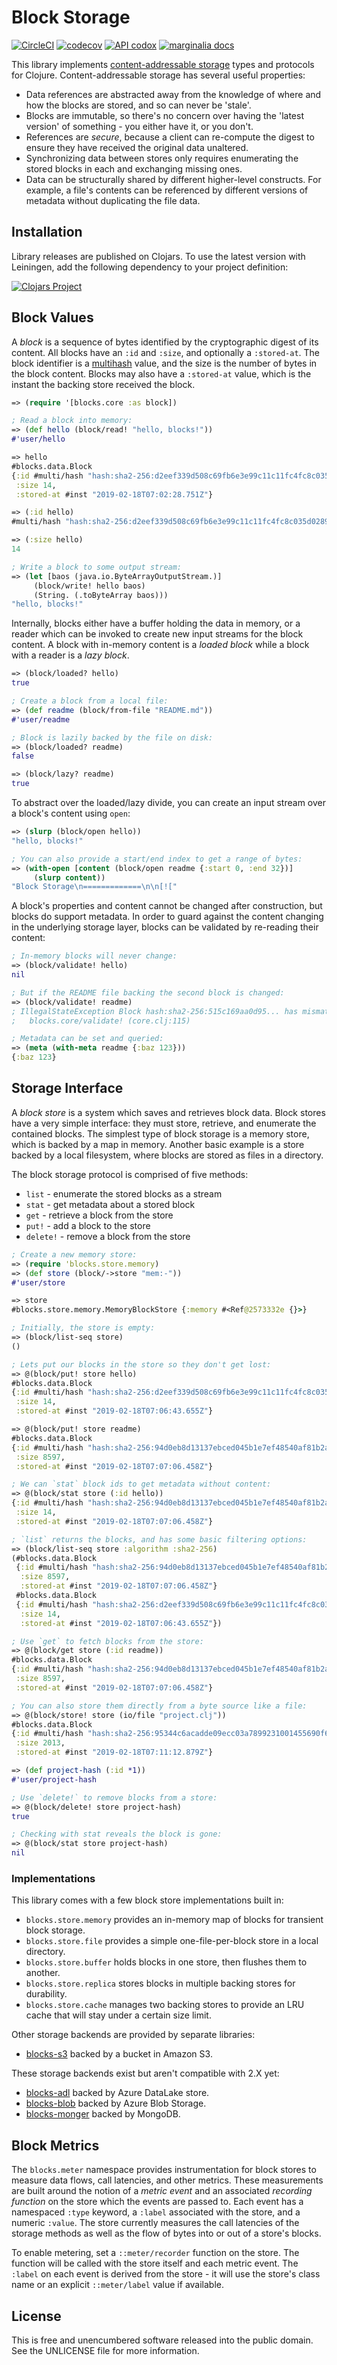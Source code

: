 Block Storage
=============

[![CircleCI](https://circleci.com/gh/greglook/blocks.svg?style=shield&circle-token=d652bef14116ac200c225d12b6c7af33933f4c26)](https://circleci.com/gh/greglook/blocks)
[![codecov](https://codecov.io/gh/greglook/blocks/branch/develop/graph/badge.svg)](https://codecov.io/gh/greglook/blocks)
[![API codox](https://img.shields.io/badge/doc-API-blue.svg)](https://greglook.github.io/blocks/api/)
[![marginalia docs](https://img.shields.io/badge/doc-marginalia-blue.svg)](https://greglook.github.io/blocks/marginalia/uberdoc.html)

This library implements [content-addressable storage](https://en.wikipedia.org/wiki/Content-addressable_storage)
types and protocols for Clojure. Content-addressable storage has several useful properties:

- Data references are abstracted away from the knowledge of where and how the
  blocks are stored, and so can never be 'stale'.
- Blocks are immutable, so there's no concern over having the 'latest version'
  of something - you either have it, or you don't.
- References are _secure_, because a client can re-compute the digest to ensure
  they have received the original data unaltered.
- Synchronizing data between stores only requires enumerating the stored blocks
  in each and exchanging missing ones.
- Data can be structurally shared by different higher-level constructs. For
  example, a file's contents can be referenced by different versions of
  metadata without duplicating the file data.


## Installation

Library releases are published on Clojars. To use the latest version with
Leiningen, add the following dependency to your project definition:

[![Clojars Project](http://clojars.org/mvxcvi/blocks/latest-version.svg)](http://clojars.org/mvxcvi/blocks)


## Block Values

A _block_ is a sequence of bytes identified by the cryptographic digest of its
content. All blocks have an `:id` and `:size`, and optionally a `:stored-at`.
The block identifier is a [multihash](//github.com/greglook/clj-multiformats)
value, and the size is the number of bytes in the block content. Blocks may also
have a `:stored-at` value, which is the instant the backing store received the
block.

```clojure
=> (require '[blocks.core :as block])

; Read a block into memory:
=> (def hello (block/read! "hello, blocks!"))
#'user/hello

=> hello
#blocks.data.Block
{:id #multi/hash "hash:sha2-256:d2eef339d508c69fb6e3e99c11c11fc4fc8c035d028973057980d41c7d162684",
 :size 14,
 :stored-at #inst "2019-02-18T07:02:28.751Z"}

=> (:id hello)
#multi/hash "hash:sha2-256:d2eef339d508c69fb6e3e99c11c11fc4fc8c035d028973057980d41c7d162684",

=> (:size hello)
14

; Write a block to some output stream:
=> (let [baos (java.io.ByteArrayOutputStream.)]
     (block/write! hello baos)
     (String. (.toByteArray baos)))
"hello, blocks!"
```

Internally, blocks either have a buffer holding the data in memory, or a reader
which can be invoked to create new input streams for the block content.  A block
with in-memory content is a _loaded block_ while a block with a reader is a
_lazy block_.

```clojure
=> (block/loaded? hello)
true

; Create a block from a local file:
=> (def readme (block/from-file "README.md"))
#'user/readme

; Block is lazily backed by the file on disk:
=> (block/loaded? readme)
false

=> (block/lazy? readme)
true
```

To abstract over the loaded/lazy divide, you can create an input stream over a
block's content using `open`:

```clojure
=> (slurp (block/open hello))
"hello, blocks!"

; You can also provide a start/end index to get a range of bytes:
=> (with-open [content (block/open readme {:start 0, :end 32})]
     (slurp content))
"Block Storage\n=============\n\n[!["
```

A block's properties and content cannot be changed after construction, but
blocks do support metadata. In order to guard against the content changing in
the underlying storage layer, blocks can be validated by re-reading their
content:

```clojure
; In-memory blocks will never change:
=> (block/validate! hello)
nil

; But if the README file backing the second block is changed:
=> (block/validate! readme)
; IllegalStateException Block hash:sha2-256:515c169aa0d95... has mismatched content
;   blocks.core/validate! (core.clj:115)

; Metadata can be set and queried:
=> (meta (with-meta readme {:baz 123}))
{:baz 123}
```


## Storage Interface

A _block store_ is a system which saves and retrieves block data. Block stores
have a very simple interface: they must store, retrieve, and enumerate the
contained blocks. The simplest type of block storage is a memory store, which is
backed by a map in memory. Another basic example is a store backed by a local
filesystem, where blocks are stored as files in a directory.

The block storage protocol is comprised of five methods:
- `list` - enumerate the stored blocks as a stream
- `stat` - get metadata about a stored block
- `get` - retrieve a block from the store
- `put!` - add a block to the store
- `delete!` - remove a block from the store

```clojure
; Create a new memory store:
=> (require 'blocks.store.memory)
=> (def store (block/->store "mem:-"))
#'user/store

=> store
#blocks.store.memory.MemoryBlockStore {:memory #<Ref@2573332e {}>}

; Initially, the store is empty:
=> (block/list-seq store)
()

; Lets put our blocks in the store so they don't get lost:
=> @(block/put! store hello)
#blocks.data.Block
{:id #multi/hash "hash:sha2-256:d2eef339d508c69fb6e3e99c11c11fc4fc8c035d028973057980d41c7d162684",
 :size 14,
 :stored-at #inst "2019-02-18T07:06:43.655Z"}

=> @(block/put! store readme)
#blocks.data.Block
{:id #multi/hash "hash:sha2-256:94d0eb8d13137ebced045b1e7ef48540af81b2abaf2cce34e924ce2cde7cfbaa",
 :size 8597,
 :stored-at #inst "2019-02-18T07:07:06.458Z"}

; We can `stat` block ids to get metadata without content:
=> @(block/stat store (:id hello))
{:id #multi/hash "hash:sha2-256:94d0eb8d13137ebced045b1e7ef48540af81b2abaf2cce34e924ce2cde7cfbaa",
 :size 14,
 :stored-at #inst "2019-02-18T07:07:06.458Z"}

; `list` returns the blocks, and has some basic filtering options:
=> (block/list-seq store :algorithm :sha2-256)
(#blocks.data.Block
 {:id #multi/hash "hash:sha2-256:94d0eb8d13137ebced045b1e7ef48540af81b2abaf2cce34e924ce2cde7cfbaa",
  :size 8597,
  :stored-at #inst "2019-02-18T07:07:06.458Z"}
 #blocks.data.Block
 {:id #multi/hash "hash:sha2-256:d2eef339d508c69fb6e3e99c11c11fc4fc8c035d028973057980d41c7d162684",
  :size 14,
  :stored-at #inst "2019-02-18T07:06:43.655Z"})

; Use `get` to fetch blocks from the store:
=> @(block/get store (:id readme))
#blocks.data.Block
{:id #multi/hash "hash:sha2-256:94d0eb8d13137ebced045b1e7ef48540af81b2abaf2cce34e924ce2cde7cfbaa",
 :size 8597,
 :stored-at #inst "2019-02-18T07:07:06.458Z"}

; You can also store them directly from a byte source like a file:
=> @(block/store! store (io/file "project.clj"))
#blocks.data.Block
{:id #multi/hash "hash:sha2-256:95344c6acadde09ecc03a7899231001455690f620f31cf8d5bbe330dcda19594",
 :size 2013,
 :stored-at #inst "2019-02-18T07:11:12.879Z"}

=> (def project-hash (:id *1))
#'user/project-hash

; Use `delete!` to remove blocks from a store:
=> @(block/delete! store project-hash)
true

; Checking with stat reveals the block is gone:
=> @(block/stat store project-hash)
nil
```

### Implementations

This library comes with a few block store implementations built in:

- `blocks.store.memory` provides an in-memory map of blocks for transient
  block storage.
- `blocks.store.file` provides a simple one-file-per-block store in a local
  directory.
- `blocks.store.buffer` holds blocks in one store, then flushes them to another.
- `blocks.store.replica` stores blocks in multiple backing stores for
  durability.
- `blocks.store.cache` manages two backing stores to provide an LRU cache that
  will stay under a certain size limit.

Other storage backends are provided by separate libraries:

- [blocks-s3](//github.com/greglook/blocks-s3) backed by a bucket in Amazon S3.

These storage backends exist but aren't compatible with 2.X yet:

- [blocks-adl](//github.com/amperity/blocks-adl) backed by Azure DataLake store.
- [blocks-blob](//github.com/amperity/blocks-blob) backed by Azure Blob Storage.
- [blocks-monger](//github.com/20centaurifux/blocks-monger) backed by MongoDB.


## Block Metrics

The `blocks.meter` namespace provides instrumentation for block stores to
measure data flows, call latencies, and other metrics. These measurements are
built around the notion of a _metric event_ and an associated _recording
function_ on the store which the events are passed to. Each event has a
namespaced `:type` keyword, a `:label` associated with the store, and a numeric
`:value`. The store currently measures the call latencies of the storage methods
as well as the flow of bytes into or out of a store's blocks.

To enable metering, set a `::meter/recorder` function on the store. The function
will be called with the store itself and each metric event. The `:label` on each
event is derived from the store - it will use the store's class name or an
explicit `::meter/label` value if available.


## License

This is free and unencumbered software released into the public domain.
See the UNLICENSE file for more information.

